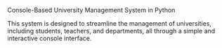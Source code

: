  Console-Based University Management System in Python
 
 This system is designed to streamline the management of universities, including students, teachers, and departments, all through a simple and interactive console interface.
